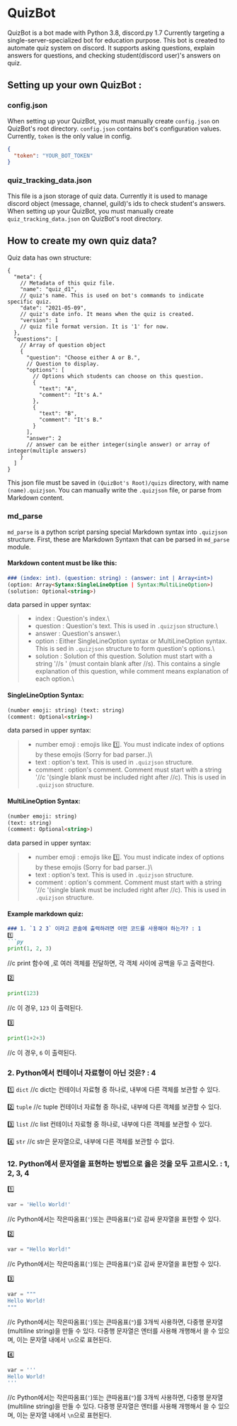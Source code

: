 # QuizBot
QuizBot is a bot made with Python 3.8, discord.py 1.7
Currently targeting a single-server-specialized bot for education purpose.
This bot is created to automate quiz system on discord. It supports asking questions, explain answers for questions, and checking student(discord user)'s answers on quiz.

## Setting up your own QuizBot :
### config.json
When setting up your QuizBot, you must manually create `config.json` on QuizBot's root directory.
`config.json` contains bot's configuration values. Currently, `token` is the only value in config.
```json
{
  "token": "YOUR_BOT_TOKEN"
}
```

### quiz_tracking_data.json
This file is a json storage of quiz data.
Currently it is used to manage discord object (message, channel, guild)'s ids to check student's answers.
When setting up your QuizBot, you must manually create `quiz_tracking_data.json` on QuizBot's root directory.

## How to create my own quiz data?
Quiz data has own structure:
```json5
{
  "meta": {
    // Metadata of this quiz file.
    "name": "quiz_d1",
    // quiz's name. This is used on bot's commands to indicate specific quiz.
    "date": "2021-05-09",
    // quiz's date info. It means when the quiz is created.
    "version": 1
    // quiz file format version. It is '1' for now.
  },
  "questions": [
    // Array of question object
    {
      "question": "Choose either A or B.",
      // Question to display.
      "options": [
        // Options which students can choose on this question.
        {
          "text": "A",
          "comment": "It's A."
        },
        {
          "text": "B",
          "comment": "It's B."
        }
      ],
      "answer": 2
      // answer can be either integer(single answer) or array of integer(multiple answers)
    }
  ]
}
```
This json file must be saved in `(QuizBot's Root)/quizs` directory, with name `(name).quizjson`.
You can manually write the `.quizjson` file, or parse from Markdown content.

### md_parse
`md_parse` is a python script parsing special Markdown syntax into `.quizjson` structure.
First, these are Markdown Syntaxn that can be parsed in `md_parse` module.
#### Markdown content must be like this:
```md
### (index: int). (question: string) : (answer: int | Array<int>)
(option: Array<Sytanx:SingleLineOption | Syntax:MultiLineOption>)
(solution: Optional<string>)
```
data parsed in upper syntax:
> - index : Question's index.\
> - question : Question's text. This is used in `.quizjson` structure.\
> - answer : Question's answer.\
> - option : Either SingleLineOption syntax or MultiLineOption syntax. This is sed in `.quizjson` structure to form question's options.\
> - solution : Solution of this question. Solution must start with a string '//s ' (must contain blank after //s). This contains a single explanation of this question, while comment means explanation of each option.\

#### SingleLineOption Syntax:
```md
(number emoji: string) (text: string)
(comment: Optional<string>)
```
data parsed in upper syntax:
> - number emoji : emojis like 1️⃣. You must indicate index of options by these emojis (Sorry for bad parser..)\
> - text : option's text. This is used in `.quizjson` structure.
> - comment : option's comment. Comment must start with a string '//c '(single blank must be included right after //c). This is used in `.quizjson` structure.

#### MultiLineOption Syntax:
```md
(number emoji: string)
(text: string)
(comment: Optional<string>)
```
data parsed in upper syntax:
> - number emoji : emojis like 1️⃣. You must indicate index of options by these emojis (Sorry for bad parser..)\
> - text : option's text. This is used in `.quizjson` structure.
> - comment : option's comment. Comment must start with a string '//c '(single blank must be included right after //c). This is used in `.quizjson` structure.

#### Example markdown quiz:
```md
### 1. `1 2 3` 이라고 콘솔에 출력하려면 어떤 코드를 사용해야 하는가? : 1
1️⃣
```py
print(1, 2, 3)
```
//c print 함수에 ,로 여러 객체를 전달하면, 각 객체 사이에 공백을 두고 출력한다.

2️⃣
```py
print(123)
```
//c 이 경우, `123` 이 출력된다.

3️⃣
```py
print(1+2+3)
```
//c 이 경우, `6` 이 출력된다.
### 2.  Python에서 컨테이너 자료형이 아닌 것은? : 4
1️⃣ `dict`
//c dict는 컨테이너 자료형 중 하나로, 내부에 다른 객체를 보관할 수 있다.

2️⃣ `tuple`
//c tuple 컨테이너 자료형 중 하나로, 내부에 다른 객체를 보관할 수 있다.

3️⃣ `list`
//c list 컨테이너 자료형 중 하나로, 내부에 다른 객체를 보관할 수 있다.

4️⃣ `str`
//c str은 문자열으로, 내부에 다른 객체를 보관할 수 없다.
### 12. Python에서 문자열을 표현하는 방법으로 옳은 것을 모두 고르시오. : 1, 2, 3, 4
1️⃣
```py
var = 'Hello World!'
```
//c Python에서는 작은따옴표(`'`)또는 큰따옴표(`"`)로 감싸 문자열을 표현할 수 있다. 

2️⃣
```py
var = "Hello World!"
```
//c Python에서는 작은따옴표(`'`)또는 큰따옴표(`"`)로 감싸 문자열을 표현할 수 있다.

3️⃣
```py
var = """
Hello World!
"""
```
//c Python에서는 작은따옴표(`'`)또는 큰따옴표(`"`)를 3개씩 사용하면, 다중행 문자열(multiline string)을 만들 수 있다. 다중행 문자열은 엔터를 사용해 개행해서 쓸 수 있으며, 이는 문자열 내에서 `\n`으로 표현된다.

4️⃣
```py
var = '''
Hello World!
'''
```
//c Python에서는 작은따옴표(`'`)또는 큰따옴표(`"`)를 3개씩 사용하면, 다중행 문자열(multiline string)을 만들 수 있다. 다중행 문자열은 엔터를 사용해 개행해서 쓸 수 있으며, 이는 문자열 내에서 `\n`으로 표현된다.
```